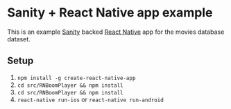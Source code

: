Sanity + React Native app example
===

This is an example [Sanity](https://www.sanity.io) backed [React Native](https://facebook.github.io/react-native/) app for the movies database dataset.

## Setup

1. `npm install -g create-react-native-app`
2. `cd src/RNBoomPlayer && npm install`
2. `cd src/RNBoomPlayer && npm install`
3. `react-native run-ios` or `react-native run-android`
